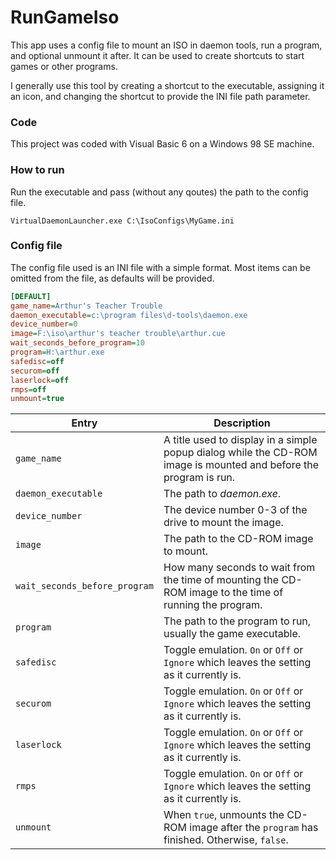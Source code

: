 # RunGameIso

This app uses a config file to mount an ISO in daemon tools, run a program, and optional unmount it after. It can be used to create shortcuts to start games or other programs.

I generally use this tool by creating a shortcut to the executable, assigning it an icon, and changing the shortcut to provide the INI file path parameter.

### Code

This project was coded with Visual Basic 6 on a Windows 98 SE machine.

### How to run

Run the executable and pass (without any qoutes) the path to the config file.

```terminal
VirtualDaemonLauncher.exe C:\IsoConfigs\MyGame.ini
```

### Config file

The config file used is an INI file with a simple format. Most items can be omitted from the file, as defaults will be provided.

```ini
[DEFAULT]
game_name=Arthur's Teacher Trouble
daemon_executable=c:\program files\d-tools\daemon.exe
device_number=0
image=F:\iso\arthur's teacher trouble\arthur.cue
wait_seconds_before_program=10
program=H:\arthur.exe
safedisc=off
securom=off
laserlock=off
rmps=off
unmount=true
```

| Entry                         | Description                                                                                                       |
|-------------------------------|-------------------------------------------------------------------------------------------------------------------|
| `game_name`                   | A title used to display in a simple popup dialog while the CD-ROM image is mounted and before the program is run. |
| `daemon_executable`           | The path to _daemon.exe_.                                                                                         |
| `device_number`               | The device number 0-3 of the drive to mount the image.                                                            |
| `image`                       | The path to the CD-ROM image to mount.                                                                            |
| `wait_seconds_before_program` | How many seconds to wait from the time of mounting the CD-ROM image to the time of running the program.           |
| `program`                     | The path to the program to run, usually the game executable.                                                      |
| `safedisc`                    | Toggle emulation. `On` or `Off` or `Ignore` which leaves the setting as it currently is.                          |
| `securom`                     | Toggle emulation. `On` or `Off` or `Ignore` which leaves the setting as it currently is.                          |
| `laserlock`                   | Toggle emulation. `On` or `Off` or `Ignore` which leaves the setting as it currently is.                          |
| `rmps`                        | Toggle emulation. `On` or `Off` or `Ignore` which leaves the setting as it currently is.                          |
| `unmount`                     | When `true`, unmounts the CD-ROM image after the `program` has finished. Otherwise, `false`.                      |
